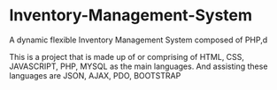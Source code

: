 # Inventory-Management-System
A dynamic flexible Inventory Management System composed of PHP,d

This is a project that is made up of or comprising of HTML, CSS, JAVASCRIPT, PHP, MYSQL as the main languages.
And assisting these languages are JSON, AJAX, PDO, BOOTSTRAP
